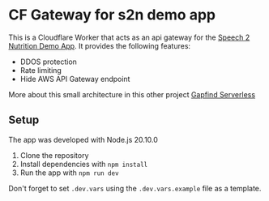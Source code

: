 # CF Gateway for s2n demo app

This is a Cloudflare Worker that acts as an api gateway for the [Speech 2 Nutrition Demo App](https://fitvoice.dgop92.me). It provides the following features:

- DDOS protection
- Rate limiting
- Hide AWS API Gateway endpoint

More about this small architecture in this other project [Gapfind Serverless](https://github.com/dgop92/gap-find-serverless)

## Setup

The app was developed with Node.js 20.10.0

1. Clone the repository
2. Install dependencies with `npm install`
3. Run the app with `npm run dev`

Don't forget to set `.dev.vars` using the `.dev.vars.example` file as a template.